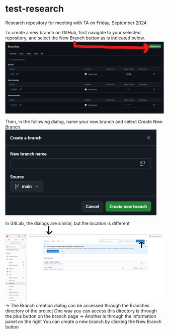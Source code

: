 # test-research
Research repository for meeting with TA on Friday, September 2024

To create a new branch on GitHub, first navigate to your selected repository, and select the New Branch button as is indicated below. 
![branches image](images/image_2024-09-19_222507416.png)

Then, in the following dialog, name your new branch and select Create New Branch
![new branch image](images/image_2024-09-19_223229842.png)

In GitLab, the dialogs are similar, but the location is different
![gitlab branch image](images/image.png)
-> The Branch creation dialog can be accessed through the Branches directory of the project
One way you can access this directory is through the plus button on the branch page
-> Another is through the information panel on the right
You can create a new branch by clicking the New Branch button
